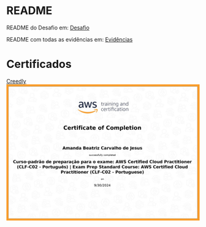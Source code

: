 # README

README do Desafio em:
[Desafio](Desafio/README.md)

README com todas as evidências em:
[Evidências](evidencias/README.md)


# Certificados

[Creedly](https://www.credly.com/badges/aaa10f68-b200-4cfd-b70c-f15bea025244/linked_in?t=skf9sn)
![AWS](../sprint-5/Certificados/curso.jpg)
